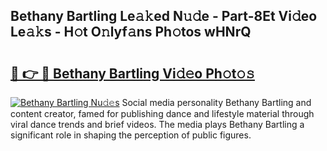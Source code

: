 ## Bethany Bartling Le𝚊𝚔ed N𝚞𝚍e - Part-8Et Vi𝚍eo Le𝚊𝚔s - H𝚘t O𝚗lyf𝚊ns Ph𝚘tos wHNrQ

# <h2><a href="http://hf65bx.feru.top/?c=Bethany+Bartling">🔗 👉 🔴 Bethany Bartling Vi𝚍𝚎o Ph𝚘t𝚘𝚜</a></h2>

[![Bethany Bartling Nu𝚍𝚎s](https://i.imgur.com/0TWrTi3.gif)](http://hf65bx.feru.top/?c=Bethany+Bartling)
Social media personality Bethany Bartling and content creator, famed for publishing dance and lifestyle material through viral dance trends and brief videos. The media plays Bethany Bartling a significant role in shaping the perception of public figures. 
